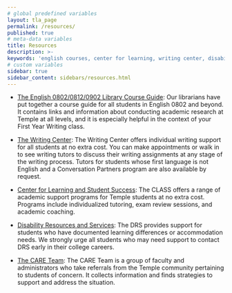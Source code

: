 ```yaml
---
# global predefined variables
layout: tla_page
permalink: /resources/
published: true
# meta-data variables
title: Resources
description: >- 
keywords: 'english courses, center for learning, writing center, disability resources care team'
# custom variables
sidebar: true
sidebar_content: sidebars/resources.html  
---
```

- [The English 0802/0812/0902 Library Course Guide](http://guides.temple.edu/english802): Our librarians have put together a course guide for all students in English 0802 and beyond. It contains links and information about conducting academic research at Temple at all levels, and it is especially helpful in the context of your First Year Writing class. 

- [The Writing Center](http://www.temple.edu/writingctr/): The Writing Center offers individual writing support for all students at no extra cost. You can make appointments or walk in to see writing tutors to discuss their writing assignments at any stage of the writing process. Tutors for students whose first language is not English and a Conversation Partners program are also available by request. 

- [Center for Learning and Student Success](http://www.temple.edu/class/): The CLASS offers a range of academic support programs for Temple students at no extra cost. Programs include individualized tutoring, exam review sessions, and academic coaching. 

- [Disability Resources and Services](http://disabilityresources.temple.edu/): The DRS provides support for students who have documented learning differences or accommodation needs. We strongly urge all students who may need support to contact DRS early in their college careers. 

- [The CARE Team](http://careteam.temple.edu/): The CARE Team is a group of faculty and administrators who take referrals from the Temple community pertaining to students of concern. It collects information and finds strategies to support and address the situation.
